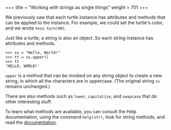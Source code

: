 +++
title = "Working with strings as single things"
weight = 701
+++

We previously saw that each turtle instance has attributes and methods 
that can be applied to the instance.  For example,
we could set the turtle's color, and we wrote ```tess.turn(90)```.  

Just like a turtle, a string is also an object.  So each string instance 
has attributes and methods.  

```
>>> ss = "Hello, World!"
>>> tt = ss.upper()
>>> tt
'HELLO, WORLD!'
```
    
```upper``` is a method that can be invoked on any string object 
to create a new string, in which all the 
characters are in uppercase.  (The original string ```ss``` remains unchanged.)

There are also methods such as ```lower```, ```capitalize```, and
```swapcase``` that do other interesting stuff.

To learn what methods are available, you can consult the Help documentation, using the command ```help(str)```, look for 
string methods, and read the [documentation](https://docs.python.org/3/library/stdtypes.html#text-sequence-type-str).